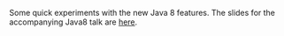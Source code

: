 Some quick experiments with the new Java 8 features.
The slides for the accompanying Java8 talk are [here](http://tonvanbart.github.io/java8fun/#1).
